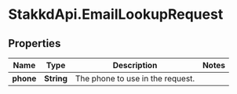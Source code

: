# StakkdApi.EmailLookupRequest

## Properties

Name | Type | Description | Notes
------------ | ------------- | ------------- | -------------
**phone** | **String** | The phone to use in the request. | 


